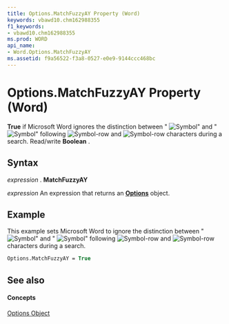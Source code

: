 ```yaml
---
title: Options.MatchFuzzyAY Property (Word)
keywords: vbawd10.chm162988355
f1_keywords:
- vbawd10.chm162988355
ms.prod: WORD
api_name:
- Word.Options.MatchFuzzyAY
ms.assetid: f9a56522-f3a8-0527-e0e9-9144ccc468bc
---
```



# Options.MatchFuzzyAY Property (Word)

 **True** if Microsoft Word ignores the distinction between "
![Symbol](images/fe289_ZA06051768.gif)" and "
![Symbol](images/fe241_ZA06051721.gif)" following 
![Symbol](images/fe144_ZA06051649.gif)-row and 
![Symbol](images/fe209_ZA06051695.gif)-row characters during a search. Read/write  **Boolean** .


## Syntax

 _expression_ . **MatchFuzzyAY**

 _expression_ An expression that returns an **[Options](options-object-word.md)** object.


## Example

This example sets Microsoft Word to ignore the distinction between "
![Symbol](images/fe289_ZA06051768.gif)" and "
![Symbol](images/fe241_ZA06051721.gif)" following 
![Symbol](images/fe144_ZA06051649.gif)-row and 
![Symbol](images/fe209_ZA06051695.gif)-row characters during a search.


```vb
Options.MatchFuzzyAY = True
```


## See also


#### Concepts


[Options Object](options-object-word.md)

